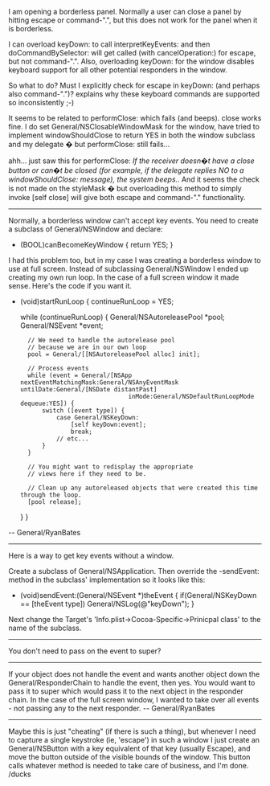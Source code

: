 I am opening a borderless panel. Normally a user can close a panel by hitting escape or command-".", but this does not work for the panel when it is borderless.

I can overload keyDown: to call interpretKeyEvents: and then doCommandBySelector: will get called (with cancelOperation:) for escape, but not command-".". Also, overloading keyDown: for the window disables keyboard support for all other potential responders in the window.

So what to do? Must I explicitly check for escape in keyDown: (and perhaps also command-".")? explains why these keyboard commands are supported so inconsistently ;-)

It seems to be related to     performClose: which fails (and beeps).     close works fine. I do set     General/NSClosableWindowMask for the window, have tried to implement     windowShouldClose to return     YES in both the window subclass and my delegate � but     performClose: still fails...

ahh... just saw this for     performClose: *If the receiver doesn�t have a close button or can�t be closed (for example, if the delegate replies NO to a windowShouldClose: message), the system beeps.*. And it seems the check is not made on the     styleMask � but overloading this method to simply invoke     [self close] will give both escape and command-"." functionality.

----

Normally, a borderless window can't accept key events. You need to create a subclass of General/NSWindow and declare:

    
 - (BOOL)canBecomeKeyWindow
{
    return YES;
}


I had this problem too, but in my case I was creating a borderless window to use at full screen. Instead of subclassing General/NSWindow I ended up creating my own run loop. In the case of a full screen window it made sense. Here's the code if you want it.

    
- (void)startRunLoop
{
    continueRunLoop = YES;
    
    while (continueRunLoop) {
        General/NSAutoreleasePool   *pool;
        General/NSEvent              *event;
        
        // We need to handle the autorelease pool
        // because we are in our own loop
        pool = General/[[NSAutoreleasePool alloc] init];
         
        // Process events
        while (event = General/[NSApp nextEventMatchingMask:General/NSAnyEventMask untilDate:General/[NSDate distantPast]
                                    inMode:General/NSDefaultRunLoopMode dequeue:YES]) {
            switch ([event type]) {
                case General/NSKeyDown:
                    [self keyDown:event];
                    break;
                // etc...
            }
        }

        // You might want to redisplay the appropriate
        // views here if they need to be.
        
        // Clean up any autoreleased objects that were created this time through the loop.
        [pool release];
    }
}


-- General/RyanBates

----
Here is a way to get key events without a window.

Create a subclass of General/NSApplication. Then override the -sendEvent: method in the subclass' implementation so it looks like this:

    
- (void)sendEvent:(General/NSEvent *)theEvent
{
    if(General/NSKeyDown == [theEvent type])
       General/NSLog(@"keyDown");
}


Next change the Target's 'Info.plist->Cocoa-Specific->Prinicpal class' to the name of the subclass.

----

You don't need to pass on the event to     super? 

----

If your object does not handle the event and wants another object down the General/ResponderChain to handle the event, then yes. You would want to pass it to     super which would pass it to the next object in the responder chain. In the case of the full screen window, I wanted to take over all events - not passing any to the next responder. -- General/RyanBates

----
Maybe this is just "cheating" (if there is such a thing), but whenever I need to capture a single keystroke (ie, 'escape') in such a window I just create an General/NSButton with a key equivalent of that key (usually Escape), and move the button outside of the visible bounds of the window.  This button calls whatever method is needed to take care of business, and I'm done.  /ducks